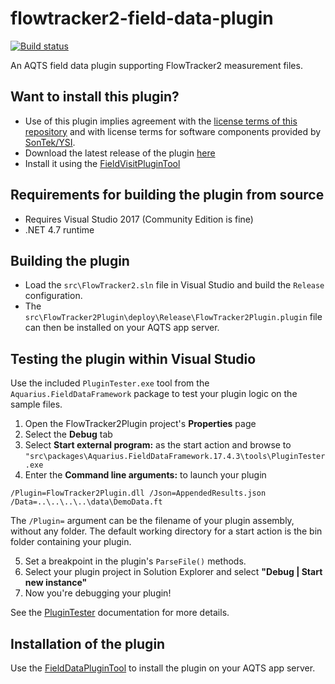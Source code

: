 # flowtracker2-field-data-plugin

[![Build status](https://ci.appveyor.com/api/projects/status/vfsxbalu9pafgeab/branch/master?svg=true)](https://ci.appveyor.com/project/SystemsAdministrator/flowtracker2-field-data-plugin/branch/master)

An AQTS field data plugin supporting FlowTracker2 measurement files.

## Want to install this plugin?

- Use of this plugin implies agreement with the [license terms of this repository](./LICENSE.txt) and with license terms for software components provided by [SonTek/YSI](src/External/SonTek.StandaloneDataParser.License.md).
- Download the latest release of the plugin [here](../../releases/latest)
- Install it using the [FieldVisitPluginTool](https://github.com/AquaticInformatics/aquarius-field-data-framework/tree/master/src/FieldDataPluginTool)

## Requirements for building the plugin from source

- Requires Visual Studio 2017 (Community Edition is fine)
- .NET 4.7 runtime

## Building the plugin

- Load the `src\FlowTracker2.sln` file in Visual Studio and build the `Release` configuration.
- The `src\FlowTracker2Plugin\deploy\Release\FlowTracker2Plugin.plugin` file can then be installed on your AQTS app server.

## Testing the plugin within Visual Studio

Use the included `PluginTester.exe` tool from the `Aquarius.FieldDataFramework` package to test your plugin logic on the sample files.

1. Open the FlowTracker2Plugin project's **Properties** page
2. Select the **Debug** tab
3. Select **Start external program:** as the start action and browse to `"src\packages\Aquarius.FieldDataFramework.17.4.3\tools\PluginTester.exe`
4. Enter the **Command line arguments:** to launch your plugin

```
/Plugin=FlowTracker2Plugin.dll /Json=AppendedResults.json /Data=..\..\..\..\data\DemoData.ft
```

The `/Plugin=` argument can be the filename of your plugin assembly, without any folder. The default working directory for a start action is the bin folder containing your plugin.

5. Set a breakpoint in the plugin's `ParseFile()` methods.
6. Select your plugin project in Solution Explorer and select **"Debug | Start new instance"**
7. Now you're debugging your plugin!

See the [PluginTester](https://github.com/AquaticInformatics/aquarius-field-data-framework/tree/master/src/PluginTester) documentation for more details.

## Installation of the plugin

Use the [FieldDataPluginTool](https://github.com/AquaticInformatics/aquarius-field-data-framework/tree/master/src/FieldDataPluginTool) to install the plugin on your AQTS app server.
